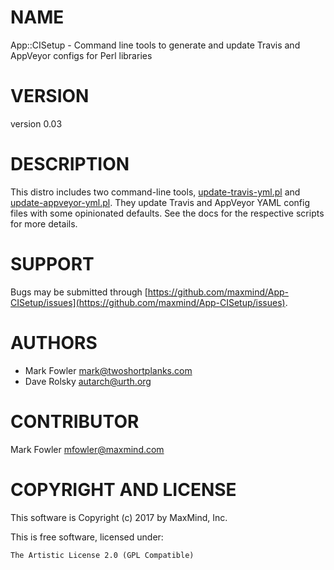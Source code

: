 # NAME

App::CISetup - Command line tools to generate and update Travis and AppVeyor configs for Perl libraries

# VERSION

version 0.03

# DESCRIPTION

This distro includes two command-line tools, [update-travis-yml.pl](https://metacpan.org/pod/update-travis-yml.pl) and
[update-appveyor-yml.pl](https://metacpan.org/pod/update-appveyor-yml.pl). They update Travis and AppVeyor YAML config files
with some opinionated defaults. See the docs for the respective scripts for
more details.

# SUPPORT

Bugs may be submitted through [https://github.com/maxmind/App-CISetup/issues](https://github.com/maxmind/App-CISetup/issues).

# AUTHORS

- Mark Fowler <mark@twoshortplanks.com>
- Dave Rolsky <autarch@urth.org>

# CONTRIBUTOR

Mark Fowler <mfowler@maxmind.com>

# COPYRIGHT AND LICENSE

This software is Copyright (c) 2017 by MaxMind, Inc.

This is free software, licensed under:

    The Artistic License 2.0 (GPL Compatible)
